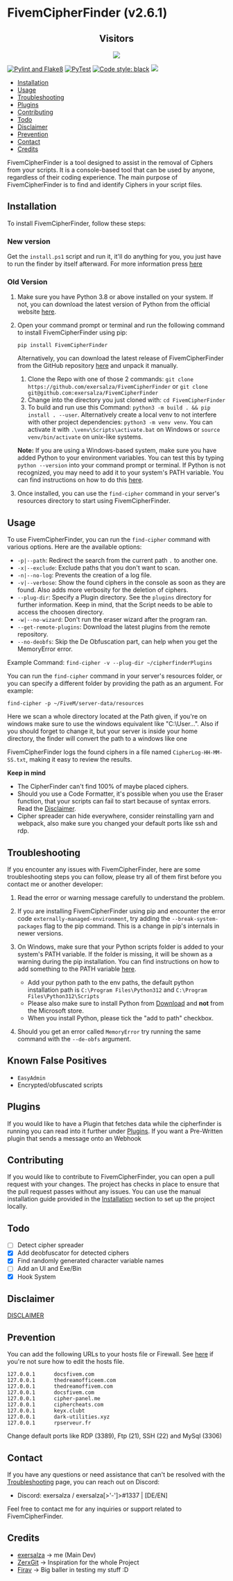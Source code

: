 # FivemCipherFinder (v2.6.1)

<div align="center">
    <h2> Visitors </h2>
    <img src="https://profile-counter.glitch.me/FivemCipherFinder/count.svg" />
</div>

[![Pylint and Flake8](https://github.com/exersalza/FivemCipherFinder/actions/workflows/pylint.yml/badge.svg)](https://github.com/exersalza/FivemCipherFinder/actions/workflows/pylint.yml)
[![PyTest](https://github.com/exersalza/FivemCipherFinder/actions/workflows/pytest.yml/badge.svg)](https://github.com/exersalza/FivemCipherFinder/actions/workflows/pytest.yml)
[![Code style: black](https://img.shields.io/badge/code%20style-black-000000.svg)](https://github.com/psf/black)
![](https://tokei.rs/b1/github/exersalza/fivemcipherfinder)


- [Installation](#installation)
- [Usage](#Usage)
- [Troubleshooting](#Troubleshooting)
- [Plugins](#Plugins)
- [Contributing](#Contributing)
- [Todo](#todo)
- [Disclaimer](#Disclaimer)
- [Prevention](#Prevention)
- [Contact](#Contact)
- [Credits](#Credits)


FivemCipherFinder is a tool designed to assist in the removal of Ciphers from your scripts. It is a console-based tool that can be used by anyone, regardless of their coding experience. The main purpose of FivemCipherFinder is to find and identify Ciphers in your script files.

## Installation

To install FivemCipherFinder, follow these steps:

### New version
Get the `install.ps1` script and run it, it'll do anything for you, you just have to run the finder by itself afterward. For more information press [here](POWERSHELL_INSTALL.md)

### Old Version
1. Make sure you have Python 3.8 or above installed on your system. If not, you can download the latest version of Python from the official website [here](https://python.org/downloads/).

2. Open your command prompt or terminal and run the following command to install FivemCipherFinder using pip:
   ```
   pip install FivemCipherFinder
   ```

   Alternatively, you can download the latest release of FivemCipherFinder from the GitHub repository [here](https://github.com/exersalza/FivemCipherFinder/releases) and unpack it manually.
   1. Clone the Repo with one of those 2 commands: `git clone https://github.com/exersalza/FivemCipherFinder` or `git clone git@github.com:exersalza/FivemCipherFinder`
   2. Change into the directory you just cloned with: `cd FivemCipherFinder`
   3. To build and run use this Command: `python3 -m build . && pip install . --user`. Alternatively create a local venv to not interfere with other project dependencies: `python3 -m venv venv`. You can activate it with `.\venv\Scripts\activate.bat` on Windows or `source venv/bin/activate` on unix-like systems.

   **Note:** If you are using a Windows-based system, make sure you have added Python to your environment variables. You can test this by typing `python --version` into your command prompt or terminal. If Python is not recognized, you may need to add it to your system's PATH variable. You can find instructions on how to do this [here](https://www.architectryan.com/2018/03/17/add-to-the-path-on-windows-10/).

3. Once installed, you can use the `find-cipher` command in your server's resources directory to start using FivemCipherFinder.

## Usage

To use FivemCipherFinder, you can run the `find-cipher` command with various options. Here are the available options:

- `-p|--path`: Redirect the search from the current path `.` to another one.
- `-x|--exclude`: Exclude paths that you don't want to scan.
- `-n|--no-log`: Prevents the creation of a log file.
- `-v|--verbose`: Show the found ciphers in the console as soon as they are found. Also adds more verbosity for the deletion of ciphers.
- `--plug-dir`: Specify a Plugin directory. See the `plugins` directory for further information. Keep in mind, that the Script needs to be able to access the choosen directory.
- `-w|--no-wizard`: Don't run the eraser wizard after the program ran.
- `--get-remote-plugins`: Download the latest plugins from the remote repository.
- `--no-deobfs`: Skip the De Obfuscation part, can help when you get the MemoryError error.

Example Command: `find-cipher -v --plug-dir ~/cipherfinderPlugins`

You can run the `find-cipher` command in your server's resources folder, or you can specify a different folder by providing the path as an argument. For example:

```
find-cipher -p ~/FiveM/server-data/resources
```
Here we scan a whole directory located at the Path given, if you're on windows make sure to use the windows equivalent like "C:\User\...". Also if you should forget to change it, but your server is inside your home directory, the finder will convert the path to a windows like one


FivemCipherFinder logs the found ciphers in a file named `CipherLog-HH-MM-SS.txt`, making it easy to review the results.

**Keep in mind**
- The CipherFinder can't find 100% of maybe placed ciphers.
- Should you use a Code Formatter, it's possible when you use the Eraser function, that your scripts can fail to start because of syntax errors. Read the [Disclaimer](#Disclaimer).
- Cipher spreader can hide everywhere, consider reinstalling yarn and webpack, also make sure you changed your default ports like ssh and rdp.

## Troubleshooting

If you encounter any issues with FivemCipherFinder, here are some troubleshooting steps you can follow, please try all of them first before you contact me or another developer:

1. Read the error or warning message carefully to understand the problem.

2. If you are installing FivemCipherFinder using pip and encounter the error code `externally-managed-environment`, try adding the `--break-system-packages` flag to the pip command. This is a change in pip's internals in newer versions.

3. On Windows, make sure that your Python scripts folder is added to your system's PATH variable. If the folder is missing, it will be shown as a warning during the pip installation. You can find instructions on how to add something to the PATH variable [here](https://www.architectryan.com/2018/03/17/add-to-the-path-on-windows-10/).
   * Add your python path to the env paths, the default python installation path is `C:\Program Files\Python312` and `C:\Program Files\Python312\Scripts`
   * Please also make sure to install Python from [Download](https://python.org/downloads/) and **not** from the Microsoft store.
   * When you install Python, please tick the "add to path" checkbox.

4. Should you get an error called `MemoryError` try running the same command with the `--de-obfs` argument.

## Known False Positives

- `EasyAdmin`
- Encrypted/obfuscated scripts

## Plugins

If you would like to have a Plugin that fetches data while the cipherfinder is running you can read into it further under [Plugins](plugins/README.md).
If you want a Pre-Written plugin that sends a message onto an Webhook

## Contributing

If you would like to contribute to FivemCipherFinder, you can open a pull request with your changes. The project has checks in place to ensure that the pull request passes without any issues. You can use the manual installation guide provided in the [Installation](#Installation) section to set up the project locally.

## Todo

- [ ] Detect cipher spreader
- [x] Add deobfuscator for detected ciphers
- [x] Find randomly generated character variable names
- [ ] Add an UI and Exe/Bin
- [x] Hook System

## Disclaimer
[DISCLAIMER](DISCLAIMER.md)


## Prevention

You can add the following URLs to your hosts file or Firewall. See [here](https://docs.rackspace.com/docs/modify-your-hosts-file) if you're not sure how to edit the hosts file.

```
127.0.0.1      docsfivem.com
127.0.0.1      thedreamofficeem.com
127.0.0.1      thedreamoffivem.com
127.0.0.1      docsfivem.com
127.0.0.1      cipher-panel.me
127.0.0.1      ciphercheats.com
127.0.0.1      keyx.clubt
127.0.0.1      dark-utilities.xyz
127.0.0.1      rpserveur.fr
```

Change default ports like RDP (3389), Ftp (21), SSH (22) and MySql (3306)

## Contact

If you have any questions or need assistance that can't be resolved with the [Troubleshooting](#troubleshooting) page, you can reach out on Discord:

- Discord: exersalza / exersalza[>'-']>#1337 | [DE/EN]

Feel free to contact me for any inquiries or support related to FivemCipherFinder.


## Credits
- [exersalza](https://github.com/exersalza) -> me (Main Dev)
- [ZerxGit](https://github.com/ZerxGit) -> Inspiration for the whole Project
- [Firav](https://github.com/Firav) -> Big baller in testing my stuff :D

